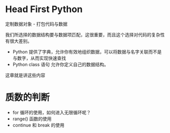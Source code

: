 # Head First Python

定制数据对象 - 打包代码与数据 

我们所选择的数据结构要与数据项匹配，这很重要，而且这个选择对代码的复杂性有很大差别。

+ Python 提供了字典，允许你有效地组织数据，可以将数据与名字关联而不是与数字，从而实现快速查找
+ Python class 语句 允许你定义自己的数据结构。

这章就是讲这些内容

# 质数的判断

+ for 循环的使用，如何进入无限循环呢？
+ range() 函数的使用
+ continue 和 break 的使用
